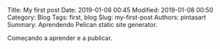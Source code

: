 Title: My first post
Date: 2019-01-08 00:45
Modified: 2019-01-08 00:50
Category: Blog
Tags: first, blog
Slug: my-first-post
Authors: pintasart
Summary: Aprendendo Pelican static site generator.

Começando a aprender e a publicar.
